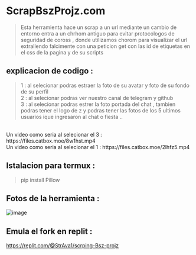 # ScrapBszProjz.com
> Esta herramienta hace un scrap a un url mediante un cambio de entorno entra a un chrhom antiguo para evitar protocologos de seguridad de coross , donde utilizamos chorom para visualizar el url extrallendo falcimente con una peticion get con las id de etiquetas en el css de la pagina y de su scripts
## explicacion de codigo :
> 1 : al selecionar podras estraer la foto de su avatar y foto de su fondo de su perfil
> <br>
> 2 : al selecionar podras ver nuestro canal de telegram y github
> <br>
> 3 : al selecionar podras estrer la foto portada del chat , tambien podras tener el logo de z y podras tener las fotos de los 5 ultimos usuarios ique ingresaron al chat o fiesta ..
<br>
Un video como seria al selecionar el 3 : https://files.catbox.moe/8w1hst.mp4
<br>
Un video como seria al selecionar el 1 : https://files.catbox.moe/2lhfz5.mp4 

## Istalacion para termux :
 > pip install Pillow

 ## Fotos de la herramienta :
![image](https://github.com/AvastrOficial/ScrapBszProjz.com/assets/91764815/9570e674-e2e7-4767-9870-8ba6caa57dab)

## Emula el fork en replit :
https://replit.com/@StrAva1/scrping-Bsz-projz
